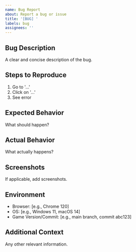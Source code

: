 ```yaml
---
name: Bug Report
about: Report a bug or issue
title: '[BUG] '
labels: bug
assignees: ''
---
```


## Bug Description
A clear and concise description of the bug.

## Steps to Reproduce
1. Go to '...'
2. Click on '...'
3. See error

## Expected Behavior
What should happen?

## Actual Behavior
What actually happens?

## Screenshots
If applicable, add screenshots.

## Environment
- Browser: [e.g., Chrome 120]
- OS: [e.g., Windows 11, macOS 14]
- Game Version/Commit: [e.g., main branch, commit abc123]

## Additional Context
Any other relevant information.
